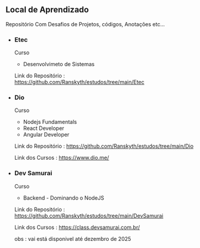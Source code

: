 ## Local de Aprendizado

<p>Repositório Com Desafios de Projetos, códigos, Anotações etc...</p>


- ### Etec
    Curso 
    - Desenvolvimeto de Sistemas
      
    Link do Repositório : https://github.com/Ranskyth/estudos/tree/main/Etec
  
- ### Dio
    Curso
    - Nodejs Fundamentals<br>
    - React Developer</a><br>
    - Angular Developer<br>

    Link do Repositório : https://github.com/Ranskyth/estudos/tree/main/Dio
    
    Link dos Cursos : https://www.dio.me/
    
    
- ### Dev Samurai
    Curso
    - Backend - Dominando o NodeJS

    Link do Repositório : https://github.com/Ranskyth/estudos/tree/main/DevSamurai
 
    Link dos Cursos : https://class.devsamurai.com.br/

    obs : vai está disponivel até dezembro de 2025
    
